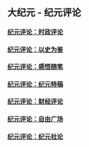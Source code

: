 ## 大纪元 - 纪元评论

#### [纪元评论：时政评论](indexes/nsc1025/README.md?05180330)
#### [纪元评论：以史为鉴](indexes/nsc1028/README.md?05180330)
#### [纪元评论：感悟随笔](indexes/nsc1035/README.md?05180330)
#### [纪元评论：纪元特稿](indexes/nsc424/README.md?05180330)
#### [纪元评论：财经评论](indexes/nsc1026/README.md?05180330)
#### [纪元评论：自由广场](indexes/nsc993/README.md?05180330)
#### [纪元评论：纪元社论](indexes/nsc422/README.md?05180330)

